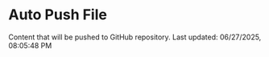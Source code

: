 # Auto Push File

Content that will be pushed to GitHub repository.
Last updated: 06/27/2025, 08:05:48 PM